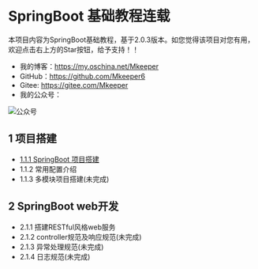 # SpringBoot 基础教程连载
本项目内容为SpringBoot基础教程，基于2.0.3版本。如您觉得该项目对您有用，欢迎点击右上方的Star按钮，给予支持！！
- 我的博客：https://my.oschina.net/Mkeeper
- GitHub：https://github.com/Mkeeper6
- Gitee: https://gitee.com/Mkeeper
- 我的公众号：

![公众号](https://oscimg.oschina.net/oscnet/e8870411cf89e55a4b07e131382e0f51e73.jpg)


## 1 项目搭建
- [1.1.1 SpringBoot 项目搭建](https://my.oschina.net/Mkeeper/blog/1838580)
- 1.1.2 常用配置介绍
- 1.1.3 多模块项目搭建(未完成)

## 2 SpringBoot web开发
- 2.1.1 搭建RESTful风格web服务
- 2.1.2 controller规范及响应规范(未完成)
- 2.1.3 异常处理规范(未完成)
- 2.1.4 日志规范(未完成)

